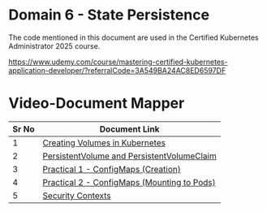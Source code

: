 # Domain 6 - State Persistence

The code mentioned in this document are used in the Certified Kubernetes Administrator 2025 course.

https://www.udemy.com/course/mastering-certified-kubernetes-application-developer/?referralCode=3A549BA24AC8ED6597DF


# Video-Document Mapper

| Sr No | Document Link |
| ------ | ------ |
| 1 | [Creating Volumes in Kubernetes][PlDa] |
| 2 | [PersistentVolume and PersistentVolumeClaim][PlDb] |
| 3 | [Practical 1 - ConfigMaps (Creation)][PlDc]
| 4 | [Practical 2 - ConfigMaps (Mounting to Pods)][PlDd]
| 5 | [Security Contexts][PlDe]


   [PlDa]: <./pod-volume.yaml>
   [PlDb]: <./pvandpvc.md>
   [PlDc]: <./configmap-01.md>
   [PlDd]: <./configmap-02.md>
   [PlDe]: <./pod-securitycontext.yaml>
